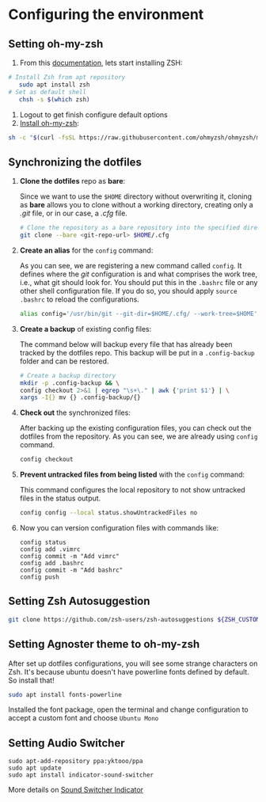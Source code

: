 # Configuring the environment
## Setting oh-my-zsh

1. From this [documentation](https://github.com/ohmyzsh/ohmyzsh/wiki/Installing-ZSH), lets start installing ZSH:

```bash
# Install Zsh from apt repository
   sudo apt install zsh
# Set as default shell
   chsh -s $(which zsh)
```

1. Logout to get finish configure default options
1. [Install oh-my-zsh](https://github.com/ohmyzsh/ohmyzsh):

```bash
sh -c "$(curl -fsSL https://raw.githubusercontent.com/ohmyzsh/ohmyzsh/master/tools/install.sh)"
```

## Synchronizing the dotfiles

1. **Clone the dotfiles** repo as **bare**:

   Since we want to use the `$HOME` directory without overwriting it, cloning as **bare** allows you to clone without a working directory, creating only a _.git_ file, or in our case, a _.cfg_ file.

   ```bash
   # Clone the repository as a bare repository into the specified directory, which only gets the .git file
   git clone --bare <git-repo-url> $HOME/.cfg
   ```

2. **Create an alias** for the `config` command:

   As you can see, we are registering a new command called `config`. It defines where the _git_ configuration is and what comprises the work tree, i.e., what git should look for. You should put this in the `.bashrc` file or any other shell configuration file. If you do so, you should apply `source .bashrc` to reload the configurations.

   ```bash
   alias config='/usr/bin/git --git-dir=$HOME/.cfg/ --work-tree=$HOME'
   ```

3. **Create a backup** of existing config files:

   The command below will backup every file that has already been tracked by the dotfiles repo. This backup will be put in a `.config-backup` folder and can be restored.

   ```bash
   # Create a backup directory
   mkdir -p .config-backup && \
   config checkout 2>&1 | egrep "\s+\." | awk {'print $1'} | \
   xargs -I{} mv {} .config-backup/{}
   ```

4. **Check out** the synchronized files:

   After backing up the existing configuration files, you can check out the dotfiles from the repository. As you can see, we are already using `config` command.

   ```bash
   config checkout
   ```

5. **Prevent untracked files from being listed** with the `config` command:

   This command configures the local repository to not show untracked files in the status output.

   ```bash
   config config --local status.showUntrackedFiles no
   ```

6. Now you can version configuration files with commands like:
   ```shell
   config status
   config add .vimrc
   config commit -m "Add vimrc"
   config add .bashrc
   config commit -m "Add bashrc"
   config push
   ```
## Setting Zsh Autosuggestion
```bash
git clone https://github.com/zsh-users/zsh-autosuggestions ${ZSH_CUSTOM:-~/.oh-my-zsh/custom}/plugins/zsh-autosuggestions
```

## Setting Agnoster theme to oh-my-zsh

After set up dotfiles configurations, you will see some strange characters on Zsh. It's because ubuntu doesn't have powerline fonts defined by default. So install that!
```bash 
sudo apt install fonts-powerline
```
Installed the font package, open the terminal and change configuration to accept a custom font and choose `Ubuntu Mono`

## Setting Audio Switcher

```shell
sudo apt-add-repository ppa:yktooo/ppa
sudo apt update
sudo apt install indicator-sound-switcher
```

More details on [Sound Switcher Indicator](https://yktoo.com/en/software/sound-switcher-indicator/)
